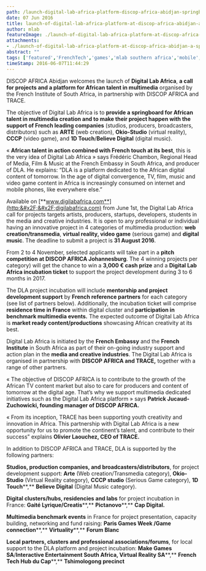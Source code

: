 ```yaml
---
path: /launch-digital-lab-africa-platform-discop-africa-abidjan-springboard-african-talent-multimedia
date: 07 Jun 2016
title: launch-of-digital-lab-africa-platform-at-discop-africa-abidjan-a-springboard-for-african-talent-in-multimedia
author: mlab
featureImage: ./launch-of-digital-lab-africa-platform-at-discop-africa-abidjan-a-springboard-for-african-talent-in-multimedia.png
attachments: 
- ./launch-of-digital-lab-africa-platform-at-discop-africa-abidjan-a-springboard-for-african-talent-in-multimedia.png
abstract: ""
tags: ['featured','FrenchTech','games','mlab southern africa','mobile','Multimedia','Tech']
timeStamp: 2016-06-07T11:44:29
---
```


DISCOP AFRICA Abidjan welcomes the launch of **Digital Lab Africa**, **a call for projects and a platform for African talent in multimedia** organised by the French Institute of South Africa, in partnership with DISCOP AFRICA and TRACE.

The objective of Digital Lab Africa is to **provide a springboard for African talent in multimedia creation and to make their project happen with the support of French leading companies** (studios, producers, broadcasters, distributors) such as **ARTE** (web creation), **Okio-Studio** (virtual reality), **CCCP** (video game), and **1D Touch**&#x2F;**Believe Digital** (digital music).

« **African talent in action combined with French touch at its best**, this is the very idea of Digital Lab Africa » says Frédéric Chambon, Regional Head of Media, Film &amp; Music at the French Embassy in South Africa, and producer of DLA. He explains: “DLA is a platform dedicated to the African digital content of tomorrow. In the age of digital convergence, TV, film, music and video game content in Africa is increasingly consumed on internet and mobile phones, like everywhere else.”

Available on [**www.digilabafrica.com**](http:&#x2F;&#x2F;digilabafrica.com) from June 1st, the Digital Lab Africa call for projects targets artists, producers, startups, developers, students in the media and creative industries. It is open to any professional or individual having an innovative project in 4 categories of multimedia production: **web creation&#x2F;transmedia**, **virtual reality, video game** (serious game) and **digital music**. The deadline to submit a project is **31 August 2016**.

From 2 to 4 November, selected applicants will take part in a **pitch competition at DISCOP AFRICA Johannesburg**. The 4 winning projects per category) will get the chance to win a **3,000 € cash prize** and a **Digital Lab Africa incubation ticket** to support the project development during 3 to 6 months in 2017.

The DLA project incubation will include **mentorship and project development support** by **French reference partners** for each category (see list of partners below). Additionally, the incubation ticket will comprise **residence time in France** within digital cluster and **participation in benchmark multimedia events.** The expected outcome of Digital Lab Africa is **market ready content&#x2F;productions** showcasing African creativity at its best.

Digital Lab Africa is initiated by the **French Embassy** and the **French Institute** in South Africa as part of their on-going industry support and action plan in the **media and creative industries**. The Digital Lab Africa is organised in partnership with **DISCOP AFRICA and TRACE,** together with a range of other partners.

« The objective of DISCOP AFRICA is to contribute to the growth of the African TV content market but also to care for producers and content of tomorrow at the digital age. That’s why we support multimedia dedicated initiatives such as the Digital Lab Africa platform » says **Patrick Jucaud-Zuchowicki, founding manager of DISCOP AFRICA.** 

« From its inception, TRACE has been supporting youth creativity and innovation in Africa. This partnership with Digital Lab Africa is a new opportunity for us to promote the continent’s talent, and contribute to their success” explains **Olivier Laouchez, CEO of TRACE.** 

In addition to DISCOP AFRICA and TRACE, DLA is supported by the following partners:

**Studios, production companies, and broadcasters&#x2F;distributors**, for project development support: **Arte** (Web creation&#x2F;Transmedia category), **Okio-Studio** (Virtual Reality category), **CCCP studio** (Serious Game category), **1D Touch****,** **Believe Digital** (Digital Music category).

**Digital clusters&#x2F;hubs, residencies and labs** for project incubation in France: **Gaité Lyrique&#x2F;Creatis****,** **Pictanovo****,** **Cap Digital.**

**Multimedia benchmark events** in France for project presentation, capacity building, networking and fund raising: **Paris Games Week &#x2F;Game connection****,** **Virtuality****,** **Forum Blanc**

**Local partners, clusters and professional associations&#x2F;forums**, for local support to the DLA platform and project incubation: **Make Games SA**&#x2F;**Interactive Entertainment South Africa, Virtual Reality SA****,** **French Tech Hub du Cap****,** **Tshimologong precinct**



